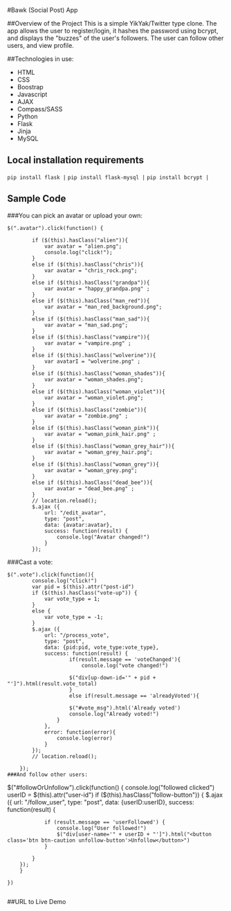 #Bawk (Social Post) App

##Overview of the Project
This is a simple YikYak/Twitter type clone. The app allows the user to register/login, it hashes the password using bcrypt, and displays the "buzzes" of the user's followers. The user can follow other users, and view profile.

##Technologies in use:
* HTML
* CSS
* Boostrap
* Javascript
* AJAX
* Compass/SASS
* Python
* Flask
* Jinja
* MySQL

## Local installation requirements
`pip install flask |`
`pip install flask-mysql |`
`pip install bcrypt |`

## Sample Code
###You can pick an avatar or upload your own:
```
$(".avatar").click(function() {
	
		if ($(this).hasClass("alien")){
			var avatar = "alien.png";
			console.log("click!");
		}
		else if ($(this).hasClass("chris")){
			var avatar = "chris_rock.png";
		}
		else if ($(this).hasClass("grandpa")){
			var avatar = "happy_grandpa.png" ;
		}
		else if ($(this).hasClass("man_red")){
			var avatar = "man_red_background.png";
		}
		else if ($(this).hasClass("man_sad")){
			var avatar = "man_sad.png";
		}
		else if ($(this).hasClass("vampire")){
			var avatar = "vampire.png" ;
		}
		else if ($(this).hasClass("wolverine")){
			var avatarI = "wolverine.png" ;
		}
		else if ($(this).hasClass("woman_shades")){
			var avatar = "woman_shades.png";
		}
		else if ($(this).hasClass("woman_violet")){
			var avatar = "woman_violet.png";
		}
		else if ($(this).hasClass("zombie")){
			var avatar = "zombie.png" ;
		}
		else if ($(this).hasClass("woman_pink")){
			var avatar = "woman_pink_hair.png" ;
		}
		else if ($(this).hasClass("woman_grey_hair")){
			var avatar = "woman_grey_hair.png";
		}
		else if ($(this).hasClass("woman_grey")){
			var avatar = "woman_grey.png";
		}
		else if ($(this).hasClass("dead_bee")){
			var avatar = "dead_bee.png" ;
		}
		// location.reload();
		$.ajax ({
			url: "/edit_avatar",
			type: "post",
			data: {avatar:avatar},
			success: function(result) {
				console.log("Avatar changed!")
			}
		});
```
###Cast a vote:
```
$(".vote").click(function(){
		console.log("click!")
		var pid = $(this).attr("post-id")
		if ($(this).hasClass("vote-up")) {
			var vote_type = 1;
		}
		else {
			var vote_type = -1;
		}
		$.ajax ({
			url: "/process_vote",
			type: "post",
			data: {pid:pid, vote_type:vote_type},
			success: function(result) {
					if(result.message == 'voteChanged'){
						console.log("vote changed!")
					
					$("div[up-down-id='" + pid + "']").html(result.vote_total)
					}
					else if(result.message == 'alreadyVoted'){
				
					$("#vote_msg").html('Already voted')
					console.log("Already voted!")
				}
			},
			error: function(error){
				console.log(error)
			}
		});
		// location.reload();

	});
###And follow other users:
```
$("#followOrUnfollow").click(function() {
		console.log("followed clicked")
		userID = $(this).attr("user-id")
		if ($(this).hasClass("follow-button")) {
			$.ajax ({
			url: "/follow_user",
			type: "post",
			data: {userID:userID},
			success: function(result) {
				
				if (result.message == 'userFollowed') {
					console.log("User followed!")
					$("div[user-name='" + userID + "']").html("<button class='btn btn-caution unfollow-button'>Unfollow</button>")
				}

			}
		});
		}
	
	})
```
```
##URL to Live Demo
